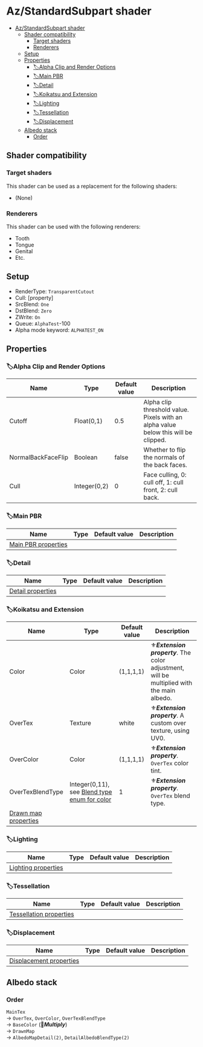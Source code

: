 # Az/StandardSubpart shader

- [Az/StandardSubpart shader](#azstandardsubpart-shader)
  - [Shader compatibility](#shader-compatibility)
    - [Target shaders](#target-shaders)
    - [Renderers](#renderers)
  - [Setup](#setup)
  - [Properties](#properties)
    - [🏷️Alpha Clip and Render Options](#️alpha-clip-and-render-options)
    - [🏷️Main PBR](#️main-pbr)
    - [🏷️Detail](#️detail)
    - [🏷️Koikatsu and Extension](#️koikatsu-and-extension)
    - [🏷️Lighting](#️lighting)
    - [🏷️Tessellation](#️tessellation)
    - [🏷️Displacement](#️displacement)
  - [Albedo stack](#albedo-stack)
    - [Order](#order)

## Shader compatibility
### Target shaders
This shader can be used as a replacement for the following shaders:
- (None)

### Renderers
This shader can be used with the following renderers:
- Tooth
- Tongue
- Genital
- Etc.

## Setup
- RenderType: `TransparentCutout`
- Cull: [property]
- SrcBlend: `One`
- DstBlend: `Zero`
- ZWrite: `On`
- Queue: `AlphaTest`-100
- Alpha mode keyword: `ALPHATEST_ON`

## Properties
### 🏷️Alpha Clip and Render Options
| Name               | Type         | Default value | Description                                                                        |
| ------------------ | ------------ | ------------- | ---------------------------------------------------------------------------------- |
| Cutoff             | Float(0,1)   | 0.5           | Alpha clip threshold value. Pixels with an alpha value below this will be clipped. |
| NormalBackFaceFlip | Boolean      | false         | Whether to flip the normals of the back faces.                                     |
| Cull               | Integer(0,2) | 0             | Face culling, 0: cull off, 1: cull front, 2: cull back.                            |

### 🏷️Main PBR
| Name                                          | Type | Default value | Description |
| --------------------------------------------- | ---- | ------------- | ----------- |
| [Main PBR properties](main_pbr_properties.md) |      |               |             |

### 🏷️Detail            
| Name                                      | Type | Default value | Description |
| ----------------------------------------- | ---- | ------------- | ----------- |
| [Detail properties](detail_properties.md) |      |               |             |

### 🏷️Koikatsu and Extension
| Name                                            | Type                                                                                    | Default value | Description                                                                               |
| ----------------------------------------------- | --------------------------------------------------------------------------------------- | ------------- | ----------------------------------------------------------------------------------------- |
| Color                                           | Color                                                                                   | (1,1,1,1)     | ⚜️***Extension property***. The color adjustment, will be multiplied with the main albedo. |
| OverTex                                         | Texture                                                                                 | white         | ⚜️***Extension property***. A custom over texture, using UV0.                              |
| OverColor                                       | Color                                                                                   | (1,1,1,1)     | ⚜️***Extension property***. `OverTex` color tint.                                          |
| OverTexBlendType                                | Integer(0,11), see [Blend type enum for color](blend_type.md#blend-type-enum-for-color) | 1             | ⚜️***Extension property***. `OverTex` blend type.                                          |
| [Drawn map properties](drawn_map_properties.md) |                                                                                         |               |                                                                                           |

### 🏷️Lighting
| Name                                          | Type | Default value | Description |
| --------------------------------------------- | ---- | ------------- | ----------- |
| [Lighting properties](lighting_properties.md) |      |               |             |

### 🏷️Tessellation
| Name                                                  | Type | Default value | Description |
| ----------------------------------------------------- | ---- | ------------- | ----------- |
| [Tessellation properties](tessellation_properties.md) |      |               |             |

### 🏷️Displacement
| Name                                                  | Type | Default value | Description |
| ----------------------------------------------------- | ---- | ------------- | ----------- |
| [Displacement properties](displacement_properties.md) |      |               |             |

## Albedo stack 
### Order
`MainTex`  
-> `OverTex`, `OverColor`, `OverTexBlendType`   
-> `BaseColor` (🌈***Multiply***)  
-> `DrawnMap`  
-> `AlbedoMapDetail(2)`, `DetailAlbedoBlendType(2)`
